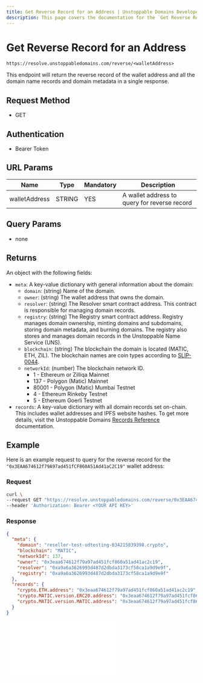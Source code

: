 ```yaml
---
title: Get Reverse Record for an Address | Unstoppable Domains Developer Portal
description: This page covers the documentation for the `Get Reverse Record for an Address` endpoint.
---
```


# Get Reverse Record for an Address

```
https://resolve.unstoppabledomains.com/reverse/<walletAddress>
```

This endpoint will return the reverse record of the wallet address and all the domain name records and domain metadata in a single response.

## Request Method

* GET

## Authentication

* Bearer Token

## URL Params

| Name | Type | Mandatory | Description |
| - | - | - | - |
| walletAddress | STRING | YES | A wallet address to query for reverse record |

## Query Params

* none

## Returns

An object with the following fields:

* `meta`: A key-value dictionary with general information about the domain:
    * `domain`: (string) Name of the domain.
    * `owner`: (string) The wallet address that owns the domain.
    * `resolver`: (string) The Resolver smart contract address. This contract is responsible for managing domain records.
    * `registry`: (string) The Registry smart contract address. Registry manages domain ownership, minting domains and subdomains, storing domain metadata, and burning domains. The registry also stores and manages domain records in the Unstoppable Name Service (UNS).
    * `blockchain`: (string) The blockchain the domain is located (MATIC, ETH, ZIL). The blockchain names are coin types according to [SLIP-0044](https://github.com/satoshilabs/slips/blob/master/slip-0044.md).
    * `networkId`: (number) The blockchain network ID.
        * 1 - Ethereum or Zilliqa Mainnet
        * 137 - Polygon (Matic) Mainnet
        * 80001 - Polygon (Matic) Mumbai Testnet
        * 4 - Ethereum Rinkeby Testnet
        * 5 - Ethereum Goerli Testnet
* `records`: A key-value dictionary with all domain records set on-chain. This includes wallet addresses and IPFS website hashes. To get more details, visit the Unstoppable Domains [Records Reference](/developer-toolkit/reference/records-reference.md) documentation.

## Example

Here is an example request to query for the reverse record for the `"0x3EAA674612f79A97ad451fCF860A51Ad41aC2C19"` wallet address:

### Request

```bash
curl \
--request GET "https://resolve.unstoppabledomains.com/reverse/0x3EAA674612f79A97ad451fCF860A51Ad41aC2C19" \
--header 'Authorization: Bearer <YOUR API KEY>'
```

### Response

```json
{
  "meta": {
    "domain": "reseller-test-udtesting-034215839398.crypto",
    "blockchain": "MATIC",
    "networkId": 137,
    "owner": "0x3eaa674612f79a97ad451fcf860a51ad41ac2c19",
    "resolver": "0xa9a6a3626993d487d2dbda3173cf58ca1a9d9e9f",
    "registry": "0xa9a6a3626993d487d2dbda3173cf58ca1a9d9e9f"
  },
  "records": {
    "crypto.ETH.address": "0x3eaa674612f79a97ad451fcf860a51ad41ac2c19",
    "crypto.MATIC.version.ERC20.address": "0x3eaa674612f79a97ad451fcf860a51ad41ac2c19",
    "crypto.MATIC.version.MATIC.address": "0x3eaa674612f79a97ad451fcf860a51ad41ac2c19"
  }
}
```

<embed src="/snippets/_discord.md" />

